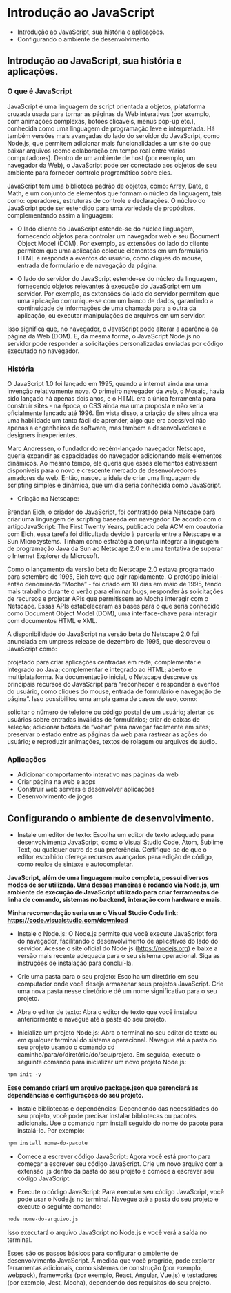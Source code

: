 # Introdução ao JavaScript

- Introdução ao JavaScript, sua história e aplicações.
- Configurando o ambiente de desenvolvimento.

## Introdução ao JavaScript, sua história e aplicações.

### O que é JavaScript

JavaScript é uma linguagem de script orientada a objetos, plataforma cruzada usada para tornar as páginas da Web interativas (por exemplo, com animações complexas, botões clicáveis, menus pop-up etc.), conhecida como uma linguagem de programação leve e interpretada. Há também versões mais avançadas do lado do servidor do JavaScript, como Node.js, que permitem adicionar mais funcionalidades a um site do que baixar arquivos (como colaboração em tempo real entre vários computadores). Dentro de um ambiente de host (por exemplo, um navegador da Web), o JavaScript pode ser conectado aos objetos de seu ambiente para fornecer controle programático sobre eles.

JavaScript tem uma biblioteca padrão de objetos, como: Array, Date, e Math, e um conjunto de elementos que formam o núcleo da linguagem, tais como: operadores, estruturas de controle e declarações. O núcleo do JavaScript pode ser estendido para uma variedade de propósitos, complementando assim a linguagem:

- O lado cliente do JavaScript estende-se do núcleo linguagem, fornecendo objetos para controlar um navegador web e seu Document Object Model (DOM). Por exemplo, as extensões do lado do cliente permitem que uma aplicação coloque elementos em um formulário HTML e responda a eventos do usuário, como cliques do mouse, entrada de formulário e de navegação da página.

- O lado do servidor do JavaScript estende-se do núcleo da linguagem, fornecendo objetos relevantes à execução do JavaScript em um servidor. Por exemplo, as extensões do lado do servidor permitem que uma aplicação comunique-se com um banco de dados, garantindo a continuidade de informações de uma chamada para a outra da aplicação, ou executar manipulações de arquivos em um servidor.

Isso significa que, no navegador, o JavaScript pode alterar a aparência da página da Web (DOM). E, da mesma forma, o JavaScript Node.js no servidor pode responder a solicitações personalizadas enviadas por código executado no navegador.

### História

O JavaScript 1.0 foi lançado em 1995, quando a internet ainda era uma invenção relativamente nova. O primeiro navegador da web, o Mosaic, havia sido lançado há apenas dois anos, e o HTML era a única ferramenta para construir sites - na época, o CSS ainda era uma proposta e não seria oficialmente lançado até 1996. Em vista disso, a criação de sites ainda era uma habilidade um tanto fácil de aprender, algo que era acessível não apenas a engenheiros de software, mas também a desenvolvedores e designers inexperientes.

Marc Andressen, o fundador do recém-lançado navegador Netscape, queria expandir as capacidades do navegador adicionando mais elementos dinâmicos. Ao mesmo tempo, ele queria que esses elementos estivessem disponíveis para o novo e crescente mercado de desenvolvedores amadores da web. Então, nasceu a ideia de criar uma linguagem de scripting simples e dinâmica, que um dia seria conhecida como JavaScript.

- Criação na Netscape:

Brendan Eich, o criador do JavaScript, foi contratado pela Netscape para criar uma linguagem de scripting baseada em navegador. De acordo com o artigoJavaScript: The First Twenty Years, publicado pela ACM em coautoria com Eich, essa tarefa foi dificultada devido à parceria entre a Netscape e a Sun Microsystems. Tinham como estratégia conjunta integrar a linguagem de programação Java da Sun ao Netscape 2.0 em uma tentativa de superar o Internet Explorer da Microsoft.

Como o lançamento da versão beta do Netscape 2.0 estava programado para setembro de 1995, Eich teve que agir rapidamente. O protótipo inicial - então denominado “Mocha” - foi criado em 10 dias em maio de 1995, tendo mais trabalho durante o verão para eliminar bugs, responder às solicitações de recursos e projetar APIs que permitissem ao Mocha interagir com o Netscape. Essas APIs estabeleceram as bases para o que seria conhecido como Document Object Model (DOM), uma interface-chave para interagir com documentos HTML e XML.

A disponibilidade do JavaScript na versão beta do Netscape 2.0 foi anunciada em umpress release de dezembro de 1995, que descreveu o JavaScript como:

projetado para criar aplicações centradas em rede;
complementar e integrado ao Java;
complementar e integrado ao HTML;
aberto e multiplataforma.
Na documentação inicial, o Netscape descreve os principais recursos do JavaScript para “reconhecer e responder a eventos do usuário, como cliques do mouse, entrada de formulário e navegação de página”. Isso possibilitou uma ampla gama de casos de uso, como:

solicitar o número de telefone ou código postal de um usuário;
alertar os usuários sobre entradas inválidas de formulários;
criar de caixas de seleção;
adicionar botões de “voltar” para navegar facilmente em sites;
preservar o estado entre as páginas da web para rastrear as ações do usuário; e
reproduzir animações, textos de rolagem ou arquivos de áudio.

### Aplicações

* Adicionar comportamento interativo nas páginas da web
* Criar página na web e apps
* Construir web servers e desenvolver aplicações
* Desenvolvimento de jogos

## Configurando o ambiente de desenvolvimento.

- Instale um editor de texto: Escolha um editor de texto adequado para desenvolvimento JavaScript, como o Visual Studio Code, Atom, Sublime Text, ou qualquer outro de sua preferência. Certifique-se de que o editor escolhido ofereça recursos avançados para edição de código, como realce de sintaxe e autocompletar.

**JavaScript, além de uma linguagem muito completa, possui diversos modos de ser utilizada. Uma dessas maneiras é rodando via Node.js, um ambiente de execução de JavaScript utilizado para criar ferramentas de linha de comando, sistemas no backend, interação com hardware e mais.**

**Minha recomendação seria usar o Visual Studio Code link: https://code.visualstudio.com/download**

- Instale o Node.js: O Node.js permite que você execute JavaScript fora do navegador, facilitando o desenvolvimento de aplicativos do lado do servidor. Acesse o site oficial do Node.js (https://nodejs.org) e baixe a versão mais recente adequada para o seu sistema operacional. Siga as instruções de instalação para concluí-la.

- Crie uma pasta para o seu projeto: Escolha um diretório em seu computador onde você deseja armazenar seus projetos JavaScript. Crie uma nova pasta nesse diretório e dê um nome significativo para o seu projeto.

- Abra o editor de texto: Abra o editor de texto que você instalou anteriormente e navegue até a pasta do seu projeto.

- Inicialize um projeto Node.js: Abra o terminal no seu editor de texto ou em qualquer terminal do sistema operacional. Navegue até a pasta do seu projeto usando o comando cd caminho/para/o/diretório/do/seu/projeto. Em seguida, execute o seguinte comando para inicializar um novo projeto Node.js:

```markdown
npm init -y
```

**Esse comando criará um arquivo package.json que gerenciará as dependências e configurações do seu projeto.**

- Instale bibliotecas e dependências: Dependendo das necessidades do seu projeto, você pode precisar instalar bibliotecas ou pacotes adicionais. Use o comando npm install seguido do nome do pacote para instalá-lo. Por exemplo:


```markdown
npm install nome-do-pacote
```

- Comece a escrever código JavaScript: Agora você está pronto para começar a escrever seu código JavaScript. Crie um novo arquivo com a extensão .js dentro da pasta do seu projeto e comece a escrever seu código JavaScript.

- Execute o código JavaScript: Para executar seu código JavaScript, você pode usar o Node.js no terminal. Navegue até a pasta do seu projeto e execute o seguinte comando:

```markdown
node nome-do-arquivo.js
```

Isso executará o arquivo JavaScript no Node.js e você verá a saída no terminal.

Esses são os passos básicos para configurar o ambiente de desenvolvimento JavaScript. À medida que você progride, pode explorar ferramentas adicionais, como sistemas de construção (por exemplo, webpack), frameworks (por exemplo, React, Angular, Vue.js) e testadores (por exemplo, Jest, Mocha), dependendo dos requisitos do seu projeto.
